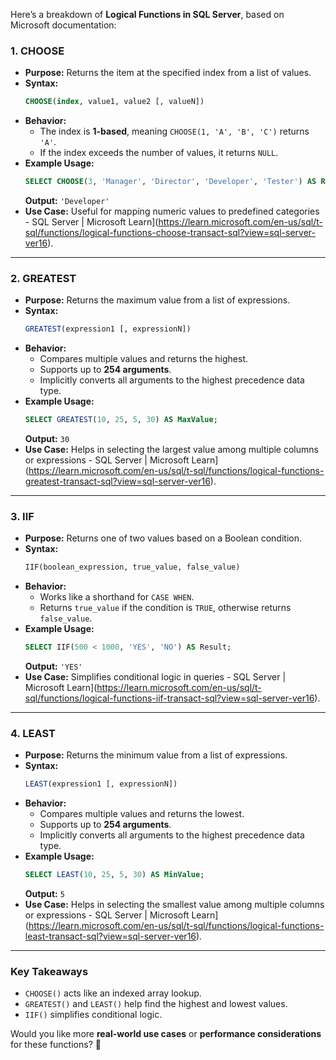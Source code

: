 Here’s a breakdown of **Logical Functions in SQL Server**, based on Microsoft documentation:

### **1. CHOOSE**
- **Purpose:** Returns the item at the specified index from a list of values.
- **Syntax:**
  ```sql
  CHOOSE(index, value1, value2 [, valueN])
  ```
- **Behavior:**
  - The index is **1-based**, meaning `CHOOSE(1, 'A', 'B', 'C')` returns `'A'`.
  - If the index exceeds the number of values, it returns `NULL`.
- **Example Usage:**
  ```sql
  SELECT CHOOSE(3, 'Manager', 'Director', 'Developer', 'Tester') AS Role;
  ```
  **Output:** `'Developer'`
- **Use Case:** Useful for mapping numeric values to predefined categories - SQL Server | Microsoft Learn](https://learn.microsoft.com/en-us/sql/t-sql/functions/logical-functions-choose-transact-sql?view=sql-server-ver16).

---

### **2. GREATEST**
- **Purpose:** Returns the maximum value from a list of expressions.
- **Syntax:**
  ```sql
  GREATEST(expression1 [, expressionN])
  ```
- **Behavior:**
  - Compares multiple values and returns the highest.
  - Supports up to **254 arguments**.
  - Implicitly converts all arguments to the highest precedence data type.
- **Example Usage:**
  ```sql
  SELECT GREATEST(10, 25, 5, 30) AS MaxValue;
  ```
  **Output:** `30`
- **Use Case:** Helps in selecting the largest value among multiple columns or expressions - SQL Server | Microsoft Learn](https://learn.microsoft.com/en-us/sql/t-sql/functions/logical-functions-greatest-transact-sql?view=sql-server-ver16).

---

### **3. IIF**
- **Purpose:** Returns one of two values based on a Boolean condition.
- **Syntax:**
  ```sql
  IIF(boolean_expression, true_value, false_value)
  ```
- **Behavior:**
  - Works like a shorthand for `CASE WHEN`.
  - Returns `true_value` if the condition is `TRUE`, otherwise returns `false_value`.
- **Example Usage:**
  ```sql
  SELECT IIF(500 < 1000, 'YES', 'NO') AS Result;
  ```
  **Output:** `'YES'`
- **Use Case:** Simplifies conditional logic in queries - SQL Server | Microsoft Learn](https://learn.microsoft.com/en-us/sql/t-sql/functions/logical-functions-iif-transact-sql?view=sql-server-ver16).

---

### **4. LEAST**
- **Purpose:** Returns the minimum value from a list of expressions.
- **Syntax:**
  ```sql
  LEAST(expression1 [, expressionN])
  ```
- **Behavior:**
  - Compares multiple values and returns the lowest.
  - Supports up to **254 arguments**.
  - Implicitly converts all arguments to the highest precedence data type.
- **Example Usage:**
  ```sql
  SELECT LEAST(10, 25, 5, 30) AS MinValue;
  ```
  **Output:** `5`
- **Use Case:** Helps in selecting the smallest value among multiple columns or expressions - SQL Server | Microsoft Learn](https://learn.microsoft.com/en-us/sql/t-sql/functions/logical-functions-least-transact-sql?view=sql-server-ver16).

---

### **Key Takeaways**
- `CHOOSE()` acts like an indexed array lookup.
- `GREATEST()` and `LEAST()` help find the highest and lowest values.
- `IIF()` simplifies conditional logic.

Would you like more **real-world use cases** or **performance considerations** for these functions? 🚀